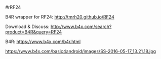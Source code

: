 #rRF24

B4R wrapper for RF24:  http://tmrh20.github.io/RF24

Download & Discuss: http://www.b4x.com/search?product=B4R&query=RF24

B4R: https://www.b4x.com/b4r.html

https://www.b4x.com/basic4android/images/SS-2016-05-17_13.21.18.jpg